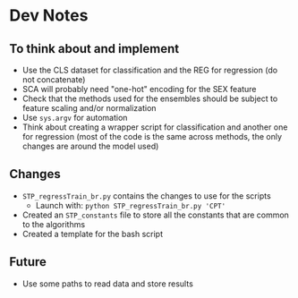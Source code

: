 # Dev Notes

## To think about and implement

* Use the CLS dataset for classification and the REG for regression (do not concatenate)
* SCA will probably need "one-hot" encoding for the SEX feature
* Check that the methods used for the ensembles should be subject to feature scaling and/or normalization
* Use `sys.argv` for automation
* Think about creating a wrapper script for classification and another one for regression (most of the code is the same across methods, the only changes are around the model used)


## Changes

* `STP_regressTrain_br.py` contains the changes to use for the scripts
  * Launch with: `python STP_regressTrain_br.py 'CPT'`
* Created an `STP_constants` file to store all the constants that are common to the algorithms
* Created a template for the bash script

## Future

* Use some paths to read data and store results